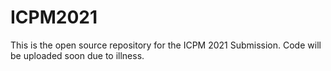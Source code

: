 # ICPM2021

This is the open source repository for the ICPM 2021 Submission. Code will be uploaded soon due to illness.
